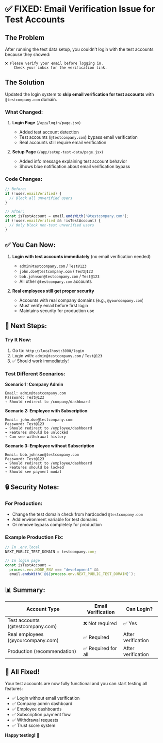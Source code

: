 # ✅ FIXED: Email Verification Issue for Test Accounts

## The Problem

After running the test data setup, you couldn't login with the test accounts because they showed:

```
❌ Please verify your email before logging in.
    Check your inbox for the verification link.
```

## The Solution

Updated the login system to **skip email verification for test accounts** with `@testcompany.com` domain.

### What Changed:

1. **Login Page** (`/app/login/page.jsx`)

   - Added test account detection
   - Test accounts (`@testcompany.com`) bypass email verification
   - Real accounts still require email verification

2. **Setup Page** (`/app/setup-test-data/page.jsx`)
   - Added info message explaining test account behavior
   - Shows blue notification about email verification bypass

### Code Changes:

```javascript
// Before:
if (!user.emailVerified) {
  // Block all unverified users
}

// After:
const isTestAccount = email.endsWith("@testcompany.com");
if (!user.emailVerified && !isTestAccount) {
  // Only block non-test unverified users
}
```

## ✅ You Can Now:

1. **Login with test accounts immediately** (no email verification needed)

   - `admin@testcompany.com` / `Test@123`
   - `john.doe@testcompany.com` / `Test@123`
   - `bob.johnson@testcompany.com` / `Test@123`
   - All other `@testcompany.com` accounts

2. **Real employees still get proper security**
   - Accounts with real company domains (e.g., `@yourcompany.com`)
   - Must verify email before first login
   - Maintains security for production use

## 🎯 Next Steps:

### Try It Now:

1. Go to: `http://localhost:3000/login`
2. Login with: `admin@testcompany.com` / `Test@123`
3. ✅ Should work immediately!

### Test Different Scenarios:

**Scenario 1: Company Admin**

```
Email: admin@testcompany.com
Password: Test@123
→ Should redirect to /company/dashboard
```

**Scenario 2: Employee with Subscription**

```
Email: john.doe@testcompany.com
Password: Test@123
→ Should redirect to /employee/dashboard
→ Features should be unlocked
→ Can see withdrawal history
```

**Scenario 3: Employee without Subscription**

```
Email: bob.johnson@testcompany.com
Password: Test@123
→ Should redirect to /employee/dashboard
→ Features should be locked
→ Should see payment modal
```

## 🔒 Security Notes:

### For Production:

- Change the test domain check from hardcoded `@testcompany.com`
- Add environment variable for test domains
- Or remove bypass completely for production

### Example Production Fix:

```javascript
// In .env.local
NEXT_PUBLIC_TEST_DOMAIN = testcompany.com;

// In login page
const isTestAccount =
  process.env.NODE_ENV === "development" &&
  email.endsWith(`@${process.env.NEXT_PUBLIC_TEST_DOMAIN}`);
```

## 📊 Summary:

| Account Type                      | Email Verification  | Can Login?         |
| --------------------------------- | ------------------- | ------------------ |
| Test accounts (@testcompany.com)  | ❌ Not required     | ✅ Yes             |
| Real employees (@yourcompany.com) | ✅ Required         | After verification |
| Production (recommendation)       | ✅ Required for all | After verification |

## 🎉 All Fixed!

Your test accounts are now fully functional and you can start testing all features:

- ✅ Login without email verification
- ✅ Company admin dashboard
- ✅ Employee dashboards
- ✅ Subscription payment flow
- ✅ Withdrawal requests
- ✅ Trust score system

**Happy testing!** 🚀
